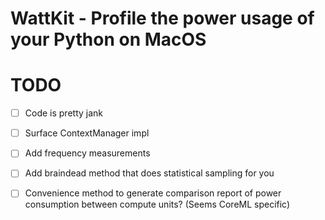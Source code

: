 # WattKit - Profile the power usage of your Python on MacOS 

# TODO
- [ ] Code is pretty jank
- [ ] Surface ContextManager impl
- [ ] Add frequency measurements
- [ ] Add braindead method that does statistical sampling for you
- [ ] Convenience method to generate comparison report of power consumption between compute units? (Seems CoreML specific)


